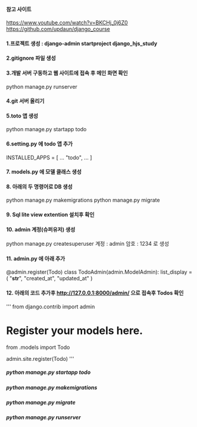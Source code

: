 #### 참고 사이트

https://www.youtube.com/watch?v=BKCHj_0j6Z0
https://github.com/updaun/django_course

#### 1.프로젝트 생성 : django-admin startproject django_hjs_study

#### 2.gitignore 파일 생성

#### 3.개발 서버 구동하고 웹 사이트에 접속 후 메인 화면 확인

python manage.py runserver

#### 4.git 서버 올리기

#### 5.toto 앱 생성

python manage.py startapp todo

#### 6.setting.py 에 todo 앱 추가

INSTALLED_APPS = [
...
"todo",
...
]

#### 7. models.py 에 모델 클래스 생성

#### 8. 아래의 두 명령어로 DB 생성

python manage.py makemigrations
python manage.py migrate

#### 9. Sql lite view extention 설치후 확인

#### 10. admin 계정(슈퍼유저) 생성

python manage.py createsuperuser
계정 : admin
암호 : 1234 로 생성

#### 11. admin.py 에 아래 추가

@admin.register(Todo)
class TodoAdmin(admin.ModelAdmin):
list_display = (
"**str**",
"created_at",
"updated_at"
)

#### 12. 아래의 코드 추가후 http://127.0.0.1:8000/admin/ 으로 접속후 Todos 확인

'''
from django.contrib import admin

# Register your models here.

from .models import Todo

admin.site.register(Todo)
'''

##### python manage.py startapp todo

##### python manage.py makemigrations

##### python manage.py migrate

##### python manage.py runserver
